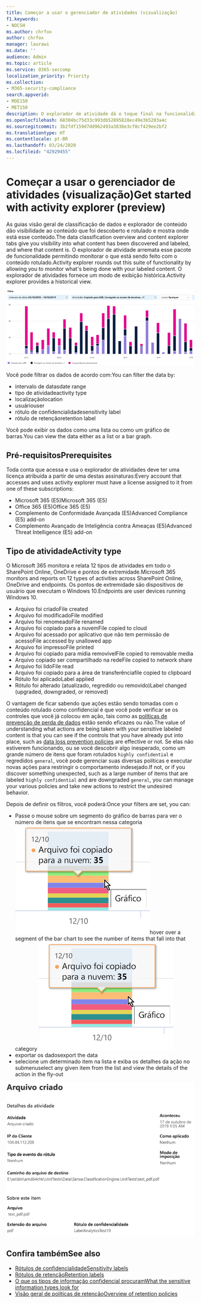 ```yaml
---
title: Começar a usar o gerenciador de atividades (visualização)
f1.keywords:
- NOCSH
ms.author: chrfox
author: chrfox
manager: laurawi
ms.date: ''
audience: Admin
ms.topic: article
ms.service: O365-seccomp
localization_priority: Priority
ms.collection:
- M365-security-compliance
search.appverid:
- MOE150
- MET150
description: O explorador de atividade dá o toque final na funcionalidade do recurso de classificação de dados, permitindo que você veja e filtre as ações que os usuários estão executando no conteúdo rotulado.
ms.openlocfilehash: 68304bc75d33c993db52895828ec49e3b5203a4c
ms.sourcegitcommit: 3b2fdf159d7dd962493a3838e3cf0cf429ee2bf2
ms.translationtype: HT
ms.contentlocale: pt-BR
ms.lasthandoff: 03/24/2020
ms.locfileid: "42929455"
---
```

# <a name="get-started-with-activity-explorer-preview"></a><span data-ttu-id="49ea1-103">Começar a usar o gerenciador de atividades (visualização)</span><span class="sxs-lookup"><span data-stu-id="49ea1-103">Get started with activity explorer (preview)</span></span>

<span data-ttu-id="49ea1-104">As guias visão geral de classificação de dados e explorador de conteúdo dão visibilidade ao conteúdo que foi descoberto e rotulado e mostra onde está esse conteúdo.</span><span class="sxs-lookup"><span data-stu-id="49ea1-104">The data classification overview and content explorer tabs give you visibility into what content has been discovered and labeled, and where that content is.</span></span> <span data-ttu-id="49ea1-105">O explorador de atividade arremata esse pacote de funcionalidade permitindo monitorar o que está sendo feito com o conteúdo rotulado.</span><span class="sxs-lookup"><span data-stu-id="49ea1-105">Activity explorer rounds out this suite of functionality by allowing you to monitor what's being done with your labeled content.</span></span> <span data-ttu-id="49ea1-106">O explorador de atividades fornece um modo de exibição histórica.</span><span class="sxs-lookup"><span data-stu-id="49ea1-106">Activity explorer provides a historical view.</span></span>

![Visão geral da captura de tela do Explorador de atividades](../media/data-classification-activity-explorer-1.png)

<span data-ttu-id="49ea1-108">Você pode filtrar os dados de acordo com:</span><span class="sxs-lookup"><span data-stu-id="49ea1-108">You can filter the data by:</span></span>

- <span data-ttu-id="49ea1-109">intervalo de datas</span><span class="sxs-lookup"><span data-stu-id="49ea1-109">date range</span></span>
- <span data-ttu-id="49ea1-110">tipo de atividade</span><span class="sxs-lookup"><span data-stu-id="49ea1-110">activity type</span></span>
- <span data-ttu-id="49ea1-111">localização</span><span class="sxs-lookup"><span data-stu-id="49ea1-111">location</span></span>
- <span data-ttu-id="49ea1-112">usuário</span><span class="sxs-lookup"><span data-stu-id="49ea1-112">user</span></span>
- <span data-ttu-id="49ea1-113">rótulo de confidencialidade</span><span class="sxs-lookup"><span data-stu-id="49ea1-113">sensitivity label</span></span>
- <span data-ttu-id="49ea1-114">rótulo de retenção</span><span class="sxs-lookup"><span data-stu-id="49ea1-114">retention label</span></span>


<span data-ttu-id="49ea1-115">Você pode exibir os dados como uma lista ou como um gráfico de barras.</span><span class="sxs-lookup"><span data-stu-id="49ea1-115">You can view the data either as a list or a bar graph.</span></span>

## <a name="prerequisites"></a><span data-ttu-id="49ea1-116">Pré-requisitos</span><span class="sxs-lookup"><span data-stu-id="49ea1-116">Prerequisites</span></span>

<span data-ttu-id="49ea1-117">Toda conta que acessa e usa o explorador de atividades deve ter uma licença atribuída a partir de uma destas assinaturas:</span><span class="sxs-lookup"><span data-stu-id="49ea1-117">Every account that accesses and uses activity explorer must have a license assigned to it from one of these subscriptions:</span></span>

- <span data-ttu-id="49ea1-118">Microsoft 365 (E5)</span><span class="sxs-lookup"><span data-stu-id="49ea1-118">Microsoft 365 (E5)</span></span>
- <span data-ttu-id="49ea1-119">Office 365 (E5)</span><span class="sxs-lookup"><span data-stu-id="49ea1-119">Office 365 (E5)</span></span>
- <span data-ttu-id="49ea1-120">Complemento de Conformidade Avançada (E5)</span><span class="sxs-lookup"><span data-stu-id="49ea1-120">Advanced Compliance (E5) add-on</span></span>
- <span data-ttu-id="49ea1-121">Complemento Avançado de Inteligência contra Ameaças (E5)</span><span class="sxs-lookup"><span data-stu-id="49ea1-121">Advanced Threat Intelligence (E5) add-on</span></span>

## <a name="activity-type"></a><span data-ttu-id="49ea1-122">Tipo de atividade</span><span class="sxs-lookup"><span data-stu-id="49ea1-122">Activity type</span></span>

<span data-ttu-id="49ea1-123">O Microsoft 365 monitora e relata 12 tipos de atividades em todo o SharePoint Online, OneDrive e pontos de extremidade.</span><span class="sxs-lookup"><span data-stu-id="49ea1-123">Microsoft 365 monitors and reports on 12 types of activities across SharePoint Online, OneDrive and endpoints.</span></span> <span data-ttu-id="49ea1-124">Os pontos de extremidade são dispositivos de usuário que executam o Windows 10.</span><span class="sxs-lookup"><span data-stu-id="49ea1-124">Endpoints are user devices running Windows 10.</span></span>

- <span data-ttu-id="49ea1-125">Arquivo foi criado</span><span class="sxs-lookup"><span data-stu-id="49ea1-125">File created</span></span>
- <span data-ttu-id="49ea1-126">Arquivo foi modificado</span><span class="sxs-lookup"><span data-stu-id="49ea1-126">File modified</span></span>
- <span data-ttu-id="49ea1-127">Arquivo foi renomeado</span><span class="sxs-lookup"><span data-stu-id="49ea1-127">File renamed</span></span>
- <span data-ttu-id="49ea1-128">Arquivo foi copiado para a nuvem</span><span class="sxs-lookup"><span data-stu-id="49ea1-128">File copied to cloud</span></span>
- <span data-ttu-id="49ea1-129">Arquivo foi acessado por aplicativo que não tem permissão de acesso</span><span class="sxs-lookup"><span data-stu-id="49ea1-129">File accessed by unallowed app</span></span>
- <span data-ttu-id="49ea1-130">Arquivo foi impresso</span><span class="sxs-lookup"><span data-stu-id="49ea1-130">File printed</span></span>
- <span data-ttu-id="49ea1-131">Arquivo foi copiado para mídia removível</span><span class="sxs-lookup"><span data-stu-id="49ea1-131">File copied to removable media</span></span>
- <span data-ttu-id="49ea1-132">Arquivo copiado ser compartilhado na rede</span><span class="sxs-lookup"><span data-stu-id="49ea1-132">File copied to network share</span></span>
- <span data-ttu-id="49ea1-133">Arquivo foi lido</span><span class="sxs-lookup"><span data-stu-id="49ea1-133">File read</span></span>
- <span data-ttu-id="49ea1-134">Arquivo foi copiado para a área de transferência</span><span class="sxs-lookup"><span data-stu-id="49ea1-134">file copied to clipboard</span></span>
- <span data-ttu-id="49ea1-135">Rótulo foi aplicado</span><span class="sxs-lookup"><span data-stu-id="49ea1-135">Label applied</span></span>
- <span data-ttu-id="49ea1-136">Rótulo foi alterado (atualizado, regredido ou removido)</span><span class="sxs-lookup"><span data-stu-id="49ea1-136">Label changed (upgraded, downgraded, or removed)</span></span>

<span data-ttu-id="49ea1-137">O vantagem de ficar sabendo que ações estão sendo tomadas com o conteúdo rotulado como confidencial é que você pode verificar se os controles que você já colocou em ação, tais como as [políticas de prevenção de perda de dados](data-loss-prevention-policies.md) estão sendo eficazes ou não.</span><span class="sxs-lookup"><span data-stu-id="49ea1-137">The value of understanding what actions are being taken with your sensitive labeled content is that you can see if the controls that you have already put into place, such as [data loss prevention policies](data-loss-prevention-policies.md) are effective or not.</span></span> <span data-ttu-id="49ea1-138">Se elas não estiverem funcionando, ou se você descobrir algo inesperado, como um grande número de itens que foram rotulados `highly confidential` e regredidos `general`, você pode gerenciar suas diversas políticas e executar novas ações para restringir o comportamento indesejado.</span><span class="sxs-lookup"><span data-stu-id="49ea1-138">If not, or if you discover something unexpected, such as a large number of items that are labeled `highly confidential` and are downgraded `general`, you can manage your various policies and take new actions to restrict the undesired behavior.</span></span>

<span data-ttu-id="49ea1-139">Depois de definir os filtros, você poderá:</span><span class="sxs-lookup"><span data-stu-id="49ea1-139">Once your filters are set, you can:</span></span>

- <span data-ttu-id="49ea1-140">Passe o mouse sobre um segmento do gráfico de barras para ver o número de itens que se encontram nessa categoria ![imagem do explorador de atividade ao passar o mouse](../media/data-classification-activity-explorer-hover-over-2.png)</span><span class="sxs-lookup"><span data-stu-id="49ea1-140">hover over a segment of the bar chart to see the number of items that fall into that category ![activity explorer hover over](../media/data-classification-activity-explorer-hover-over-2.png)</span></span>
- <span data-ttu-id="49ea1-141">exportar os dados</span><span class="sxs-lookup"><span data-stu-id="49ea1-141">export the data</span></span>
- <span data-ttu-id="49ea1-142">selecione um determinado item na lista e exiba os detalhes da ação no submenu</span><span class="sxs-lookup"><span data-stu-id="49ea1-142">select any given item from the list and view the details of the action in the fly-out</span></span>

![detalhes do submenu do explorador de atividade](../media/data-classification-activity-explorer-fly-out-3.png)

## <a name="see-also"></a><span data-ttu-id="49ea1-144">Confira também</span><span class="sxs-lookup"><span data-stu-id="49ea1-144">See also</span></span>
- [<span data-ttu-id="49ea1-145">Rótulos de confidencialidade</span><span class="sxs-lookup"><span data-stu-id="49ea1-145">Sensitivity labels</span></span>](sensitivity-labels.md)
- [<span data-ttu-id="49ea1-146">Rótulos de retenção</span><span class="sxs-lookup"><span data-stu-id="49ea1-146">Retention labels</span></span>](labels.md)
- [<span data-ttu-id="49ea1-147">O que os tipos de informação confidencial procuram</span><span class="sxs-lookup"><span data-stu-id="49ea1-147">What the sensitive information types look for</span></span>](what-the-sensitive-information-types-look-for.md)
- [<span data-ttu-id="49ea1-148">Visão geral de políticas de retenção</span><span class="sxs-lookup"><span data-stu-id="49ea1-148">Overview of retention policies</span></span>](retention-policies.md)
